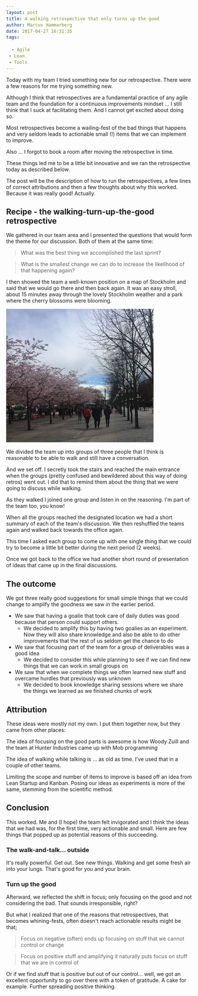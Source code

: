 ```yaml
---
layout: post
title: A walking retrospective that only turns up the good
author: Marcus Hammarberg
date: 2017-04-27 16:31:35
tags:

  - Agile
 - Lean
 - Tools
---
```


Today with my team I tried something new for our retrospective. There were a few reasons for me trying something new.

Although I think that retrospectives are a fundamental practice of any agile team and the foundation for a continuous improvements mindset … I still think that I suck at facilitating them. And I cannot get excited about doing so.

Most retrospectives become a wailing-fest of the bad things that happens and very seldom leads to actionable small (!) items that we can implement to improve.

Also … I forgot to book a room after moving the retrospective in time.

These things led me to be a little bit innovative and we ran the retrospective today as described below.

The post will be the description of how to run the retrospectives, a few lines of correct attributions and then a few thoughts about why this worked. Because it was really good! Actually.

<!-- excerpt-end -->

## Recipe - the walking-turn-up-the-good retrospective

We gathered in our team area and I presented the questions that would form the theme for our discussion. Both of them at the same time:

> What was the best thing we accomplished the last sprint?

> What is the smallest change we can do to increase the likelihood of that happening again?

I then showed the team a well-known position on a map of Stockholm and said that we would go there and then back again. It was an easy stroll, about 15 minutes away through the lovely Stockholm weather and a park where the cherry blossoms were blooming.

![A reflective stroll through a beautiful spring Stockholm](/img/strollThroughStockholm.png)

We divided the team up into groups of three people that I think is reasonable to be able to walk and still have a conversation.

And we set off. I secretly took the stairs and reached the main entrance when the groups (pretty confused and bewildered about this way of doing retros) went out. I did that to remind them about the thing that we were going to discuss while walking.

As they walked I joined one group and listen in on the reasoning. I'm part of the team too, you know!

When all the groups reached the designated location we had a short summary of each of the team's discussion. We then reshuffled the teams again and walked back towards the office again.

This time I asked each group to come up with one single thing that we could try to become a little bit better during the next period (2 weeks).

Once we got back to the office we had another short round of presentation of ideas that came up in the final discussions.

## The outcome

We got three really good suggestions for small simple things that we could change to amplify the goodness we saw in the earlier period.

- We saw that having a goalie that took care of daily duties was good because that person could support others.
  - We decided to amplify this by having two goalies as an experiment. Now they will also share knowledge and also be able to do other improvements that the rest of us seldom get the chance to do
- We saw that focusing part of the team for a group of deliverables was a good idea
  - We decided to consider this while planning to see if we can find new things that we can work in small groups on
- We saw that when we complete things we often learned new stuff and overcame hurdles that previously was unknown
  - We decided to book knowledge sharing sessions where we share the things we learned as we finished chunks of work

## Attribution

These ideas were mostly not my own. I put them together now, but they came from other places:

The idea of focusing on the good parts is awesome is how Woody Zuill and the team at Hunter Industries came up with Mob programming

The idea of walking while talking is … as old as time. I've used that in a couple of other teams.

Limiting the scope and number of items to improve is based off an idea from Lean Startup and Kanban. Posing our ideas as experiments is more of the same, stemming from the scientific method.

## Conclusion

This worked. Me and (I hope) the team felt invigorated and I think the ideas that we had was, for the first time, very actionable and small. Here are few things that popped up as potential reasons of this succeeding.

### The walk-and-talk… outside

It's really powerful. Get out. See new things. Walking and get some fresh air into your lungs. That's good for you and your brain.

### Turn up the good

Afterward, we reflected the shift in focus; only focusing on the good and not considering the bad. That sounds irresponsible, right?

But what I realized that one of the reasons that retrospectives, that becomes whining-fests, often doesn't reach actionable results might be that;

> Focus on negative (often) ends up focusing on stuff that we cannot control or change

> Focus on positive stuff and amplifying it naturally puts focus on stuff that we are in control of

Or if we find stuff that is positive but out of our control… well, we got an excellent opportunity to go over there with a token of gratitude. A cake for example. Further spreading positive thinking.